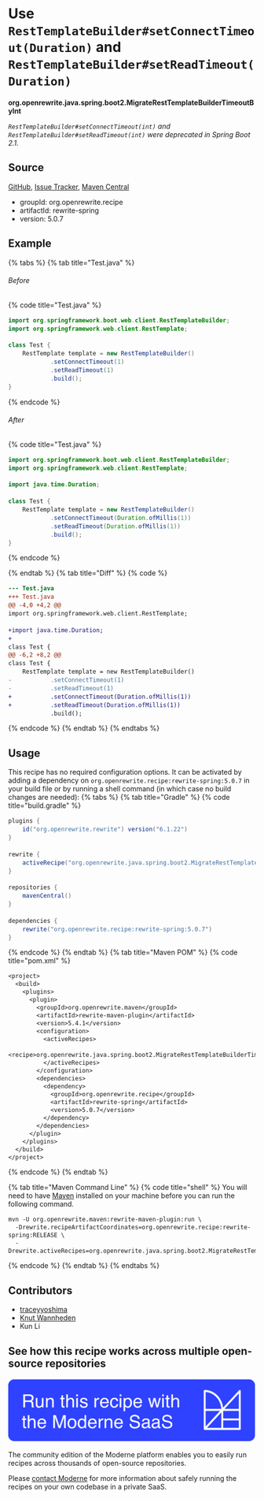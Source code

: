 # Use `RestTemplateBuilder#setConnectTimeout(Duration)` and `RestTemplateBuilder#setReadTimeout(Duration)`

**org.openrewrite.java.spring.boot2.MigrateRestTemplateBuilderTimeoutByInt**

_`RestTemplateBuilder#setConnectTimeout(int)` and `RestTemplateBuilder#setReadTimeout(int)` were deprecated in Spring Boot 2.1._

## Source

[GitHub](https://github.com/openrewrite/rewrite-spring/blob/main/src/main/java/org/openrewrite/java/spring/boot2/MigrateRestTemplateBuilderTimeoutByInt.java), [Issue Tracker](https://github.com/openrewrite/rewrite-spring/issues), [Maven Central](https://central.sonatype.com/artifact/org.openrewrite.recipe/rewrite-spring/5.0.7/jar)

* groupId: org.openrewrite.recipe
* artifactId: rewrite-spring
* version: 5.0.7

## Example


{% tabs %}
{% tab title="Test.java" %}

###### Before
{% code title="Test.java" %}
```java
import org.springframework.boot.web.client.RestTemplateBuilder;
import org.springframework.web.client.RestTemplate;

class Test {
    RestTemplate template = new RestTemplateBuilder()
            .setConnectTimeout(1)
            .setReadTimeout(1)
            .build();
}
```
{% endcode %}

###### After
{% code title="Test.java" %}
```java
import org.springframework.boot.web.client.RestTemplateBuilder;
import org.springframework.web.client.RestTemplate;

import java.time.Duration;

class Test {
    RestTemplate template = new RestTemplateBuilder()
            .setConnectTimeout(Duration.ofMillis(1))
            .setReadTimeout(Duration.ofMillis(1))
            .build();
}
```
{% endcode %}

{% endtab %}
{% tab title="Diff" %}
{% code %}
```diff
--- Test.java
+++ Test.java
@@ -4,0 +4,2 @@
import org.springframework.web.client.RestTemplate;

+import java.time.Duration;
+
class Test {
@@ -6,2 +8,2 @@
class Test {
    RestTemplate template = new RestTemplateBuilder()
-           .setConnectTimeout(1)
-           .setReadTimeout(1)
+           .setConnectTimeout(Duration.ofMillis(1))
+           .setReadTimeout(Duration.ofMillis(1))
            .build();
```
{% endcode %}
{% endtab %}
{% endtabs %}


## Usage

This recipe has no required configuration options. It can be activated by adding a dependency on `org.openrewrite.recipe:rewrite-spring:5.0.7` in your build file or by running a shell command (in which case no build changes are needed): 
{% tabs %}
{% tab title="Gradle" %}
{% code title="build.gradle" %}
```groovy
plugins {
    id("org.openrewrite.rewrite") version("6.1.22")
}

rewrite {
    activeRecipe("org.openrewrite.java.spring.boot2.MigrateRestTemplateBuilderTimeoutByInt")
}

repositories {
    mavenCentral()
}

dependencies {
    rewrite("org.openrewrite.recipe:rewrite-spring:5.0.7")
}
```
{% endcode %}
{% endtab %}
{% tab title="Maven POM" %}
{% code title="pom.xml" %}
```markup
<project>
  <build>
    <plugins>
      <plugin>
        <groupId>org.openrewrite.maven</groupId>
        <artifactId>rewrite-maven-plugin</artifactId>
        <version>5.4.1</version>
        <configuration>
          <activeRecipes>
            <recipe>org.openrewrite.java.spring.boot2.MigrateRestTemplateBuilderTimeoutByInt</recipe>
          </activeRecipes>
        </configuration>
        <dependencies>
          <dependency>
            <groupId>org.openrewrite.recipe</groupId>
            <artifactId>rewrite-spring</artifactId>
            <version>5.0.7</version>
          </dependency>
        </dependencies>
      </plugin>
    </plugins>
  </build>
</project>
```
{% endcode %}
{% endtab %}

{% tab title="Maven Command Line" %}
{% code title="shell" %}
You will need to have [Maven](https://maven.apache.org/download.cgi) installed on your machine before you can run the following command.

```shell
mvn -U org.openrewrite.maven:rewrite-maven-plugin:run \
  -Drewrite.recipeArtifactCoordinates=org.openrewrite.recipe:rewrite-spring:RELEASE \
  -Drewrite.activeRecipes=org.openrewrite.java.spring.boot2.MigrateRestTemplateBuilderTimeoutByInt
```
{% endcode %}
{% endtab %}
{% endtabs %}

## Contributors
* [traceyyoshima](mailto:tracey.yoshima@gmail.com)
* [Knut Wannheden](mailto:knut@moderne.io)
* Kun Li


## See how this recipe works across multiple open-source repositories

[![Moderne Link Image](/.gitbook/assets/ModerneRecipeButton.png)](https://app.moderne.io/recipes/org.openrewrite.java.spring.boot2.MigrateRestTemplateBuilderTimeoutByInt)

The community edition of the Moderne platform enables you to easily run recipes across thousands of open-source repositories.

Please [contact Moderne](https://moderne.io/product) for more information about safely running the recipes on your own codebase in a private SaaS.
